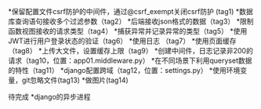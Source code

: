
*保留配置文件csrf防护的中间件，通过@csrf_exempt关闭csrf防护 (tag1)
*数据库查询语句接收多个过滤参数（tag2）
*后端接收json格式的数据（tag3）
*限制函数视图接收的请求类型（tag4）
*捕获异常并记录异常的类型（tag5）
*使用JWT进行用户登录状态的验证（tag6）
*使用日志 （tag7）
*使用页面缓存（tag8）
*上传大文件，设置缓存上限（tag9）
*创建中间件，日志记录非200的请求（tag10，位置：app01.middleware.py）
*在不同场景下利用queryset数据的特性（tag11）
*django配置跨域（tag12，位置：settings.py）
*使用环境变量，git忽略文件(tag13)
*做图片(tag14)

待完成
*django的异步进程

